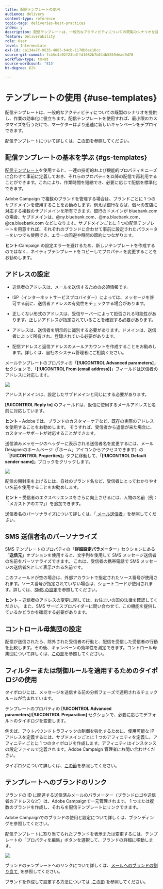 ```yaml
---
title: 配信テンプレートの使用
audience: delivery
content-type: reference
topic-tags: deliveries-best-practices
index: y
description: 配信テンプレートは、一般的なアクティビティについての既製のシナリオを提供し、作業の効率化に役立ちます。
feature: Deliverability
role: User
level: Intermediate
exl-id: ca134a7f-9035-4885-b4cb-1170b6ec10cc
source-git-commit: fcb5c4a92f23bdffd1082b7b044b5859dead9d70
workflow-type: tm+mt
source-wordcount: '815'
ht-degree: 62%

---
```


# テンプレートの使用 {#use-templates}

配信テンプレートは、一般的なアクティビティについての既製のシナリオを提供し、作業の効率化に役立ちます。配信テンプレートを使用すれば、最小限のカスタマイズを行うだけで、マーケターはより迅速に新しいキャンペーンをデプロイできます。

配信テンプレートについて詳しくは、[この節](../../start/using/marketing-activity-templates.md)を参照してください。

## 配信テンプレートの基本を学ぶ {#gs-templates}

[配信テンプレート](../../start/using/marketing-activity-templates.md#creating-a-new-template)を使用すると、一連の技術的および機能的プロパティをニーズに合わせて事前に定義しておき、それらのプロパティを以降の配信で再利用することができます。これにより、作業時間を短縮でき、必要に応じて配信を標準化できます。

Adobe Campaign で複数のブランドを管理する場合は、ブランドごとに 1 つのサブドメインを使用することをお勧めします。例えば銀行ならば、個々の支店に対応する複数のサブドメインを所有できます。銀行のドメインが bluebank.com の場合、サブドメインは、@ny.bluebank.com、@ma.bluebank.com、@ca.bluebank.com などになります。サブドメインごとに 1 つの配信テンプレートを用意すれば、それぞれのブランドに合わせて事前に設定されたパラメーターをいつでも使用でき、エラーの回避や時間の節約につながります。

**ヒント**:Campaign の設定エラーを避けるため、新しいテンプレートを作成するのではなく、ネイティブテンプレートをコピーしてプロパティを変更することをお勧めします。

## アドレスの設定

* 送信者のアドレスは、メールを送信するための必須情報です。

* ISP（インターネットサービスプロバイダー）によっては、メッセージを許可する前に、送信者アドレスの有効性をチェックする場合があります。

* 正しくない形式のアドレスは、受信サーバーによって拒否される可能性があります。正しいアドレスが指定されていることを確認する必要があります。

* アドレスは、送信者を明示的に識別する必要があります。ドメインは、送信者によって所有され、登録されている必要があります。

* 配信アドレスと返信アドレスのメールアカウントを作成することをお勧めします。詳しくは、自社のシステム管理者にご相談ください。

メールテンプレートのプロパティの「**[!UICONTROL Advanced parameters]**」セクションで、「**[!UICONTROL From (email address)]**」フィールドは送信者のアドレスに対応します。

![](assets/template-parameters.png)

アドレスドメインは、設定したサブドメインと同じにする必要があります。

**[!UICONTROL Reply to]** のフィールドは、返信に使用するメールアドレスと名前に対応しています。

**ヒント** - Adobeでは、ブランドのカスタマーケアなど、既存の実際のアドレスを使用することをお勧めします。 そうすれば、受信者から返信が来た場合に、カスタマーサポートが対応することができます。

送信済みメッセージのヘッダーに表示される送信者名を変更するには、メールDesignerのホームページ（「ホーム」アイコンからアクセスできます）の「**[!UICONTROL Properties]**」タブに移動して、「**[!UICONTROL Default sender name]**」ブロックをクリックします。

![](assets/template-content.png)

配信の開封率を上げるには、自社のブランド名など、受信者にとってわかりやすい名前を使用することをお勧めします。

**ヒント** – 受信者のエクスペリエンスをさらに向上させるには、人物の名前（例：「メガストアのエマ」）を追加できます。

送信者名のパーソナライズについて詳しくは、「[&#x200B; メール送信者 &#x200B;](../../designing/using/subject-line.md#email-sender)」を参照してください。

## SMS 送信者名のパーソナライズ

SMS テンプレートのプロパティの「**詳細設定パラメーター**」セクションにある「**送信元**」オプションを使用すると、文字列を使用して SMS メッセージ送信者の名前をパーソナライズできます。 これは、受信者の携帯電話で SMS メッセージの送信者名として表示される名前です。

このフィールドが空の場合は、外部アカウントで指定されたソース番号が使用されます。ソース番号が指定されていない場合は、ショートコードが使用されます。詳しくは、[SMS の設定](../../administration/using/configuring-sms-channel.md)を参照してください。

**ヒント** – 送信者のアドレスの変更に関しては、お住まいの国の法律を確認してください。 また、SMS サービスプロバイダーに問い合わせて、この機能を提供しているかどうかを確認する必要があります。

## コントロール母集団の設定

配信が送信されたら、除外された受信者の行動と、配信を受信した受信者の行動を比較します。その後、キャンペーンの効率性を測定できます。コントロール母集団について詳しくは、[この節](../../sending/using/control-group.md)を参照してください。

## フィルターまたは制御ルールを適用するためのタイポロジの使用

タイポロジには、メッセージを送信する前の分析フェーズで適用されるチェックルールが含まれています。

テンプレートのプロパティの **[!UICONTROL Advanced parameters]**/**[!UICONTROL Preparation]** セクションで、必要に応じてデフォルトのタイポロジを変更します。

例えば、アウトバウンドトラフィックの制御を強化するために、使用可能な IP アドレスを定義するには、サブドメインごとに 1 つのアフィニティを定義し、アフィニティごとに 1 つのタイポロジを作成します。アフィニティはインスタンスの設定ファイルで定義されます。Adobe Campaign 管理者にお問い合わせください。

タイポロジについて詳しくは、[この節](../../sending/using/managing-typologies.md)を参照してください。

## テンプレートへのブランドのリンク

ブランドの ID に関連する送信済みメールのパラメーター（ブランドロゴや送信者のアドレスなど）は、Adobe Campaignで一元管理されます。 1 つまたは複数のブランドを作成し、それらを配信テンプレートにリンクできます。

Adobe Campaignでのブランドの使用と設定について詳しくは、ブランディングを参照してください。

配信テンプレートに割り当てられたブランドを表示または変更するには、テンプレートの「プロパティを編集」ボタンを選択して、ブランドの詳細に移動します。

![](assets/template-brand.png)

ブランドのテンプレートへのリンクについて詳しくは、[&#x200B; メールへのブランドの割り当て &#x200B;](../../administration/using/branding.md#assigning-a-brand-to-an-email) を参照してください。

ブランドを作成して設定する方法については [&#x200B; この節 &#x200B;](../../administration/using/branding.md#creating-a-brand) を参照してください。
